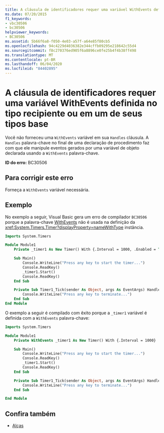 ```yaml
---
title: A cláusula de identificadores requer uma variável WithEvents definida no tipo recipiente ou em um de seus tipos base
ms.date: 07/20/2015
f1_keywords:
- vbc30506
- bc30506
helpviewer_keywords:
- BC30506
ms.assetid: 5b66f6a8-f050-4e03-a57f-a64e85f80cb5
ms.openlocfilehash: 94c4229d4036382e344cffb09295e218642c55d4
ms.sourcegitcommit: f8c270376ed905f6a8896ce0fe25b4f4b38ff498
ms.translationtype: MT
ms.contentlocale: pt-BR
ms.lasthandoff: 06/04/2020
ms.locfileid: "84402895"
---
```

# <a name="handles-clause-requires-a-withevents-variable-defined-in-the-containing-type-or-one-of-its-base-types"></a>A cláusula de identificadores requer uma variável WithEvents definida no tipo recipiente ou em um de seus tipos base

Você não forneceu uma `WithEvents` variável em sua `Handles` cláusula. A `Handles` palavra-chave no final de uma declaração de procedimento faz com que ele manipule eventos gerados por uma variável de objeto declarada usando a `WithEvents` palavra-chave.

**ID do erro:** BC30506

## <a name="to-correct-this-error"></a>Para corrigir este erro

Forneça a `WithEvents` variável necessária.

## <a name="example"></a>Exemplo

No exemplo a seguir, Visual Basic gera um erro de compilador `BC30506` porque a palavra-chave [WithEvents](../modifiers/withevents.md) não é usada na definição da <xref:System.Timers.Timer?displayProperty=nameWithType> instância.

```vb
Imports System.Timers

Module Module1
    Private _timer1 As New Timer() With {.Interval = 1000, .Enabled = True}

    Sub Main()
        Console.WriteLine("Press any key to start the timer...")
        Console.ReadKey()
        _timer1.Start()
        Console.ReadKey()
    End Sub

    Private Sub Timer1_Tick(sender As Object, args As EventArgs) Handles _timer1.Elapsed
        Console.WriteLine("Press any key to terminate...")
    End Sub
End Module
```

O exemplo a seguir é compilado com êxito porque a `_timer1` variável é definida com a `WithEvents` palavra-chave:

```vb
Imports System.Timers

Module Module1
    Private WithEvents _timer1 As New Timer() With {.Interval = 1000}

    Sub Main()
        Console.WriteLine("Press any key to start the timer...")
        Console.ReadKey()
        _timer1.Start()
        Console.ReadKey()
    End Sub

    Private Sub Timer1_Tick(sender As Object, args As EventArgs) Handles _timer1.Elapsed
        Console.WriteLine("Press any key to terminate...")
    End Sub

End Module
```

## <a name="see-also"></a>Confira também

- [Alças](../statements/handles-clause.md)

